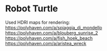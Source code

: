 # Robot Turtle
Used HDRI maps for rendering:  
https://polyhaven.com/a/spiaggia_di_mondello
https://polyhaven.com/a/blouberg_sunrise_2
https://polyhaven.com/a/fish_hoek_beach
https://polyhaven.com/a/aristea_wreck
